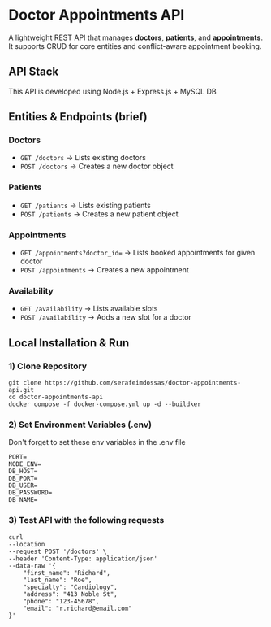 # Doctor Appointments API

A lightweight REST API that manages **doctors**, **patients**, and **appointments**.
It supports CRUD for core entities and conflict-aware appointment booking.

## API Stack

This API is developed using Node.js + Express.js + MySQL DB

## Entities & Endpoints (brief)

### Doctors

- `GET /doctors` &rarr; Lists existing doctors
- `POST /doctors` &rarr; Creates a new doctor object

### Patients

- `GET /patients` &rarr; Lists existing patients
- `POST /patients` &rarr; Creates a new patient object

### Appointments

- `GET /appointments?doctor_id=` &rarr; Lists booked appointments for given doctor
- `POST /appointments` &rarr; Creates a new appointment

### Availability

- `GET /availability` &rarr; Lists available slots
- `POST /availability` &rarr; Adds a new slot for a doctor

## Local Installation & Run

### 1) Clone Repository

```
git clone https://github.com/serafeimdossas/doctor-appointments-api.git
cd doctor-appointments-api
docker compose -f docker-compose.yml up -d --buildker
```

### 2) Set Environment Variables (.env)

Don't forget to set these env variables in the .env file

```
PORT=
NODE_ENV=
DB_HOST=
DB_PORT=
DB_USER=
DB_PASSWORD=
DB_NAME=
```

### 3) Test API with the following requests

```
curl
--location
--request POST '/doctors' \
--header 'Content-Type: application/json'
--data-raw '{
    "first_name": "Richard",
    "last_name": "Roe",
    "specialty": "Cardiology",
    "address": "413 Noble St",
    "phone": "123-45678",
    "email": "r.richard@email.com"
}'
```
